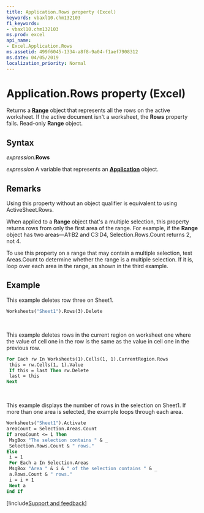 ```yaml
---
title: Application.Rows property (Excel)
keywords: vbaxl10.chm132103
f1_keywords:
- vbaxl10.chm132103
ms.prod: excel
api_name:
- Excel.Application.Rows
ms.assetid: 499f6045-1334-a8f8-9a04-f1aef7908312
ms.date: 04/05/2019
localization_priority: Normal
---
```



# Application.Rows property (Excel)

Returns a **[Range](Excel.Range(object).md)** object that represents all the rows on the active worksheet. If the active document isn't a worksheet, the **Rows** property fails. Read-only **Range** object.


## Syntax

_expression_.**Rows**

_expression_ A variable that represents an **[Application](Excel.Application(object).md)** object.


## Remarks

Using this property without an object qualifier is equivalent to using ActiveSheet.Rows.

When applied to a **Range** object that's a multiple selection, this property returns rows from only the first area of the range. For example, if the **Range** object has two areas—A1:B2 and C3:D4, Selection.Rows.Count returns 2, not 4. 

To use this property on a range that may contain a multiple selection, test Areas.Count to determine whether the range is a multiple selection. If it is, loop over each area in the range, as shown in the third example.


## Example

This example deletes row three on Sheet1.

```vb
Worksheets("Sheet1").Rows(3).Delete
```

<br/>

This example deletes rows in the current region on worksheet one where the value of cell one in the row is the same as the value in cell one in the previous row.

```vb
For Each rw In Worksheets(1).Cells(1, 1).CurrentRegion.Rows 
 this = rw.Cells(1, 1).Value 
 If this = last Then rw.Delete 
 last = this 
Next
```

<br/>

This example displays the number of rows in the selection on Sheet1. If more than one area is selected, the example loops through each area.

```vb
Worksheets("Sheet1").Activate 
areaCount = Selection.Areas.Count 
If areaCount <= 1 Then 
 MsgBox "The selection contains " & _ 
 Selection.Rows.Count & " rows." 
Else 
 i = 1 
 For Each a In Selection.Areas 
 MsgBox "Area " & i & " of the selection contains " & _ 
 a.Rows.Count & " rows." 
 i = i + 1 
 Next a 
End If
```




[!include[Support and feedback](~/includes/feedback-boilerplate.md)]
